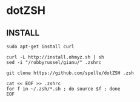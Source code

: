 dotZSH
======

INSTALL
-------

	sudo apt-get install curl

	curl -L http://install.ohmyz.sh | sh
	sed -i "/robbyrussel/gianu/" .zshrc

	git clone https://github.com/spelle/dotZSH .zsh

	cat << EOF >> .zshrc 
	for f in ~/.zsh/*.sh ; do source $f ; done
	EOF

